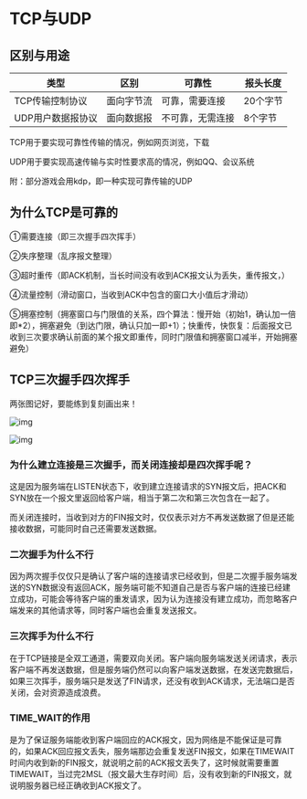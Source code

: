 # TCP与UDP

## 区别与用途

| 类型              | 区别       | 可靠性           | 报头长度 |
| ----------------- | ---------- | ---------------- | -------- |
| TCP传输控制协议   | 面向字节流 | 可靠，需要连接   | 20个字节 |
| UDP用户数据报协议 | 面向数据报 | 不可靠，无需连接 | 8个字节  |

TCP用于要实现可靠性传输的情况，例如网页浏览，下载

UDP用于要实现高速传输与实时性要求高的情况，例如QQ、会议系统

附：部分游戏会用kdp，即一种实现可靠传输的UDP

## 为什么TCP是可靠的

①需要连接（即三次握手四次挥手）

②失序整理（乱序报文整理）

③超时重传（即ACK机制，当长时间没有收到ACK报文认为丢失，重传报文，）

④流量控制（滑动窗口，当收到ACK中包含的窗口大小值后才滑动）

⑤拥塞控制（拥塞窗口与门限值的关系，四个算法：慢开始（初始1，确认加一倍即*2），拥塞避免（到达门限，确认只加一即+1）；快重传，快恢复：后面报文已收到三次要求确认前面的某个报文即重传，同时门限值和拥塞窗口减半，开始拥塞避免）

## TCP三次握手四次挥手

 两张图记好，要能练到复刻画出来！

![img](https://vingdream.cn/static/abd8f3ba67e9864d180798bcf37bab73.jpg) 

 ![img](https://vingdream.cn/static/ec383f1352a3c7e76ad5aaa4205c1779.jpg) 



### 为什么建立连接是三次握手，而关闭连接却是四次挥手呢？

这是因为服务端在LISTEN状态下，收到建立连接请求的SYN报文后，把ACK和SYN放在一个报文里返回给客户端，相当于第二次和第三次包含在一起了。

而关闭连接时，当收到对方的FIN报文时，仅仅表示对方不再发送数据了但是还能接收数据，可能同时自己还需要发送数据。

### 二次握手为什么不行

因为两次握手仅仅只是确认了客户端的连接请求已经收到，但是二次握手服务端发送的SYN数据没有返回ACK，服务端可能不知道自己是否与客户端的连接已经建立成功，可能会等待客户端的重发请求，因为认为连接没有建立成功，而忽略客户端发来的其他请求等，同时客户端也会重复发送报文。

### 三次挥手为什么不行

在于TCP链接是全双工通道，需要双向关闭。客户端向服务端发送关闭请求，表示客户端不再发送数据，但是服务端仍然可以向客户端发送数据，在发送完数据后，如果三次挥手，服务端只是发送了FIN请求，还没有收到ACK请求，无法端口是否关闭，会对资源造成浪费。

### TIME_WAIT的作用

是为了保证服务端能收到客户端回应的ACK报文，因为网络是不能保证是可靠的，如果ACK回应报文丢失，服务端那边会重复发送FIN报文，如果在TIMEWAIT时间内收到新的FIN报文，就说明之前的ACK报文丢失了，这时候就需要重置TIMEWAIT，当过完2MSL（报文最大生存时间）后，没有收到新的FIN报文，就说明服务器已经正确收到ACK报文了。

